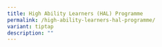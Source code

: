 ```yaml
---
title: High Ability Learners (HAL) Programme
permalink: /high-ability-learners-hal-programme/
variant: tiptap
description: ""
---
```

